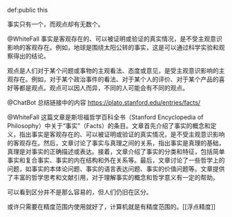 def:public this 


事实只有一个，而观点却有无数个。


@WhiteFall 事实是客观存在的、可以被证明或验证的真实情况，是不受主观意识影响的客观存在。例如，地球是围绕太阳公转的事实，这是可以通过科学实验和观察得出的结论。

观点是人们对于某个问题或事物的主观看法、态度或意见，是受主观意识影响的主观存在。例如，对于某个政治事件的看法、对于某个人的评价、对于某个产品的喜好等都是观点。观点可以因人而异，不同的人可能会有不同的观点。

@ChatBot 总结链接中的内容 https://plato.stanford.edu/entries/facts/

@WhiteFall 这篇文章是斯坦福哲学百科全书（Stanford Encyclopedia of Philosophy）中关于“事实”（Facts）的条目。文章首先介绍了事实的概念和定义，指出事实是客观存在的、可以被证明或验证的真实情况，是不受主观意识影响的客观存在。然后，文章讨论了事实与真理之间的关系，指出事实是真理的基础，真理是对事实的正确描述或表达。接着，文章介绍了事实的分类和特征，包括简单事实和复合事实、事实的内在结构和外在关系等。最后，文章讨论了一些哲学上的问题，如事实的本体论问题、事实的语言表达问题、事实的价值问题等。文章提供了丰富的哲学思考和文献引用，对于理解事实的概念和哲学意义有一定的帮助。

可以看到区分并不是那么容易的，但人们仍旧在区分。

或许只需要在精度范围内使用就好了，计算机就是有精度范围的。[[浮点精度]]

